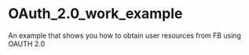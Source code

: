 # OAuth_2.0_work_example
An example that shows you how to obtain user resources from FB using OAUTH 2.0 
